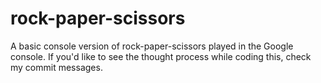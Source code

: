 # rock-paper-scissors

A basic console version of rock-paper-scissors played in the Google console.
If you'd like to see the thought process while coding this, check 
my commit messages.
